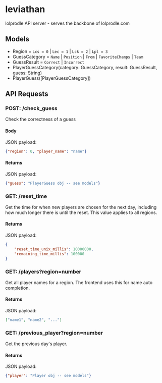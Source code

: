 # leviathan

lolprodle API server - serves the backbone of lolprodle.com

## Models

- Region = `Lcs = 0` | `Lec = 1` | `Lck = 2` | `Lpl = 3`
- GuessCategory = `Name` | `Position` | `From` | `FavoriteChamps` | `Team`
- GuessResult = `Correct` | `Incorrect`
- PlayerGuessCategory(category: GuessCategory, result: GuessResult, guess: String)
- PlayerGuess([PlayerGuessCategory])

## API Requests

### POST: /check_guess

Check the correctness of a guess

#### Body 

JSON payload: 
```json
{"region": 0, "player_name": "name"}
```

#### Returns

JSON payload: 
```json
{"guess": "PlayerGuess obj -- see models"}
```

### GET: /reset_time

Get the time for when new players are chosen for the next day, including how
much longer there is until the reset. This value applies to all regions.

#### Returns

JSON payload: 
```json
{
    "reset_time_unix_millis": 10000000,
    "remaining_time_millis": 100000
}
```

### GET: /players?region=number

Get all player names for a region. The frontend uses this for name auto completion.

#### Returns

JSON payload: 
```json
["name1", "name2", "..."]
```

### GET: /previous_player?region=number

Get the previous day's player.

#### Returns

JSON payload: 
```json
{"player": "Player obj -- see models"}
```


